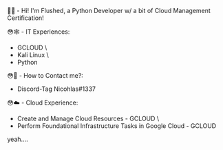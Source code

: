 👋😳 - Hi! I'm Flushed, a Python Developer w/ a bit of Cloud Management Certification!

😳🕸️ - IT Experiences:

- GCLOUD \
- Kali Linux \
- Python

😳📇 - How to Contact me?:

- Discord-Tag Nicohlas#1337

😳☁️ - Cloud Experience:

- Create and Manage Cloud Resources - GCLOUD \
- Perform Foundational Infrastructure Tasks in Google Cloud - GCLOUD

yeah....
